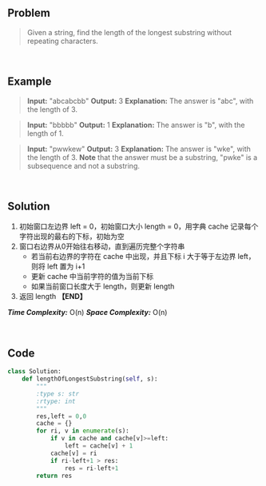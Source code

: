 ## Problem
> Given a string, find the length of the longest substring without repeating characters.

<br>

## Example
> **Input:** "abcabcbb"
  **Output:** 3
  **Explanation:** The answer is "abc", with the length of 3. 

> **Input:** "bbbbb"
  **Output:** 1
  **Explanation:** The answer is "b", with the length of 1.

> **Input:** "pwwkew"
  **Output:** 3 
  **Explanation:** The answer is "wke", with the length of 3. 
  **Note** that the answer must be a substring, "pwke" is a subsequence and not a substring.

<br>

## Solution
1. 初始窗口左边界 left = 0，初始窗口大小 length = 0，用字典 cache 记录每个字符出现的最右的下标，初始为空
2. 窗口右边界从0开始往右移动，直到遍历完整个字符串
    - 若当前右边界的字符在 cache 中出现，并且下标 i 大于等于左边界 left，则将 left 置为 i+1
    - 更新 cache 中当前字符的值为当前下标
    - 如果当前窗口长度大于 length，则更新 length
3. 返回 length **【END】**

_**Time Complexity:**_ O(n)
_**Space Complexity:**_ O(n)

<br>

## Code
```py
class Solution:
    def lengthOfLongestSubstring(self, s):
        """
        :type s: str
        :rtype: int
        """
        res,left = 0,0
        cache = {}
        for ri, v in enumerate(s):
            if v in cache and cache[v]>=left:
                left = cache[v] + 1
            cache[v] = ri
            if ri-left+1 > res:
                res = ri-left+1
        return res
```

<br>